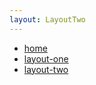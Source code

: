 ```yaml
---
layout: LayoutTwo
---
```


- [home](./README.md)
- [layout-one](./layout-one.md)
- [layout-two](./layout-two.md)
